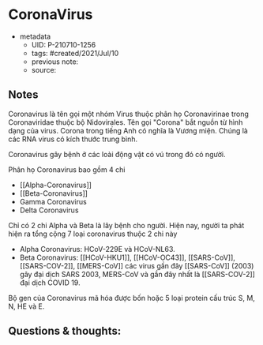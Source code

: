 ---
---

# CoronaVirus

- metadata
	- UID: P-210710-1256
	- tags: #created/2021/Jul/10
	- previous note: 
	- source: 

## Notes
Coronavirus là tên gọi một nhóm Virus thuộc phân họ Coronavirinae trong Coronaviridae thuộc bộ Nidovirales. Tên gọi "Corona" bắt nguồn từ hình dạng của virus. Corona trong tiếng Anh có nghĩa là Vương miện. Chúng là các RNA virus có kích thước trung bình. 

Coronavirus gây bệnh ở các loài động vật có vú trong đó có người.

Phân họ Coronavirus bao gồm 4 chi
- [[Alpha-Coronavirus]]
- [[Beta-Coronavirus]]
- Gamma Coronavirus
- Delta Coronavirus

Chỉ có 2 chi Alpha và Beta là lây bệnh cho người. Hiện nay, người ta phát hiện ra tổng cộng 7 loại coronavirus thuộc 2 chi này
- Alpha Coronavirus: HCoV-229E và HCoV-NL63.
- Beta Coronavirus: [[HCoV-HKU1]], [[HCoV-OC43]], [[SARS-CoV]], [[SARS-COV-2]], [[MERS-CoV]]
các virus gần đây [[SARS-CoV]] (2003) gây đại dịch SARS 2003, MERS-CoV và gần đây nhất là [[SARS-COV-2]] đại dịch COVID 19.

Bộ gen của Coronavirus mã hóa được bốn hoặc 5 loại protein cấu trúc S, M, N, HE và E.

## Questions & thoughts:



